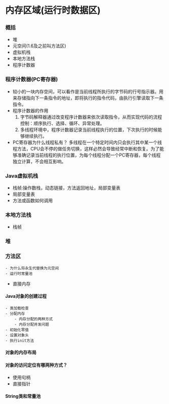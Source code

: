 # 内存区域(运行时数据区)


### 概括
- 堆
- 元空间(1.6及之前叫方法区)
- 虚拟机栈
- 本地方法栈
- 程序计数器


### 程序计数器(PC寄存器)
- 较小的一块内存空间，可以看作是当前线程所执行的字节码的行号指示器。用来存储指向下一条指令的地址，即将执行的指令代码，由执行引擎读取下一条指令。
- 程序计数器的作用
    1. 字节码解释器通过改变程序计数器来依次读取指令，从而实现代码的流程控制：顺序执行、选择、循环、异常处理。
    2. 多线程环境中，程序计数器记录当前线程执行的位置，下次执行的时候能够继续执行。
- PC寄存器为什么线程私有？
    多线程在一个特定时间内只会执行其中某一个线程方法，CPU会不停的做任务切换，这样必然会导致经常中断和恢复。为了能够准确记录当前线程的执行位置，为每个线程分配一个PC寄存器，每个线程独立计算，不会相互影响。


### Java虚拟机栈
- 栈帧:操作数栈，动态链接，方法返回地址，局部变量表
- 局部变量表
- 方法或函数如何调用


### 本地方法栈
- 栈帧 

### 堆

### 方法区
    - 为什么将永生代替换为元空间
    - 运行时常量池


- 直接内存


#### Java对象的创建过程
    - 类加载检查
    - 分配内存
        - 内存分配的两种方式
        - 内存分配并发问题
    - 初始化零值
    - 设置对象头
    - 执行init方法


#### 对象的内存布局


#### 对象的访问定位有哪两种方式？
- 使用句柄
- 直接指针

#### String类和常量池
